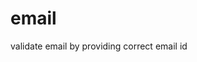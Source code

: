 # email
validate email by providing correct email id
<hmtl>
<head>
<title>  </title>
</head>
<body>
</body>
</html>
